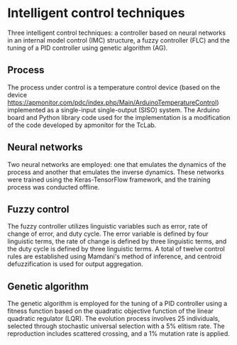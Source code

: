 # Intelligent control techniques

Three intelligent control techniques: a controller based on neural networks in an internal model control (IMC) structure, a fuzzy controller (FLC) and the tuning of a PID controller using genetic algorithm (AG).
## Process

The process under control is a temperature control device (based on the device https://apmonitor.com/pdc/index.php/Main/ArduinoTemperatureControl) implemented as a single-input single-output (SISO) system. The Arduino board and Python library code used for the implementation is a modification of the code developed by apmonitor for the TcLab.

## Neural networks

Two neural networks are employed: one that emulates the dynamics of the process and another that emulates the inverse dynamics. These networks were trained using the Keras-TensorFlow framework, and the training process was conducted offline.

## Fuzzy control

The fuzzy controller utilizes linguistic variables such as error, rate of change of error, and duty cycle. The error variable is defined by four linguistic terms, the rate of change is defined by three linguistic terms, and the duty cycle is defined by three linguistic terms. A total of twelve control rules are established using Mamdani's method of inference, and centroid defuzzification is used for output aggregation.

## Genetic algorithm

The genetic algorithm is employed for the tuning of a PID controller using a fitness function based on the quadratic objective function of the linear quadratic regulator (LQR). The evolution process involves 25 individuals, selected through stochastic universal selection with a 5% elitism rate. The reproduction includes scattered crossing, and a 1% mutation rate is applied.
